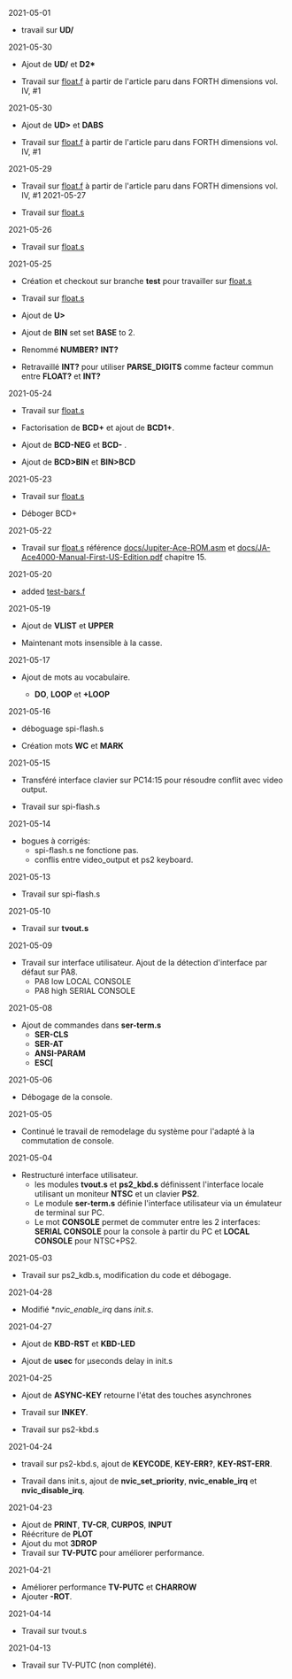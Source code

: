 2021-05-01 

* travail sur **UD/** 

2021-05-30

* Ajout de **UD/**  et __D2*__  

* Travail sur [float.f](float.f) à partir de l'article paru dans FORTH dimensions vol. IV, #1

2021-05-30

* Ajout de **UD>**  et **DABS**  

* Travail sur [float.f](float.f) à partir de l'article paru dans FORTH dimensions vol. IV, #1

2021-05-29

* Travail sur [float.f](float.f) à partir de l'article paru dans FORTH dimensions vol. IV, #1
2021-05-27

* Travail sur [float.s](float.s)

2021-05-26

* Travail sur [float.s](float.s)

2021-05-25

* Création et checkout sur branche **test** pour travailler sur [float.s](float.s)

* Travail sur [float.s](float.s)

* Ajout de **U>** 

* Ajout de **BIN** set set **BASE** to 2.

* Renommé  **NUMBER?** **INT?** 

* Retravaillé  **INT?**  pour utiliser **PARSE_DIGITS** comme facteur commun entre **FLOAT?** et **INT?** 

2021-05-24

* Travail sur [float.s](float.s)

* Factorisation de **BCD+** et ajout de **BCD1+**. 

* Ajout de **BCD-NEG** et **BCD-** .

* Ajout de **BCD>BIN** et **BIN>BCD** 

2021-05-23

* Travail sur [float.s](float.s)

* Déboger BCD+

2021-05-22

* Travail sur [float.s](float.s) référence [docs/Jupiter-Ace-ROM.asm](docs/Jupiter-Ace-ROM.asm) et 
[docs/JA-Ace4000-Manual-First-US-Edition.pdf](JA-Ace4000-Manual-First-US-Edition.pdf) chapitre 15.

2021-05-20

* added [test-bars.f](test-bars.f)

2021-05-19

* Ajout de **VLIST** et **UPPER** 

* Maintenant mots insensible à la casse. 

2021-05-17 

* Ajout de mots au vocabulaire.

    * **DO**, **LOOP** et **+LOOP** 
    
2021-05-16

* déboguage spi-flash.s

* Création mots **WC** et **MARK** 

2021-05-15

*  Transféré interface clavier sur PC14:15 pour résoudre conflit avec video output.

* Travail sur spi-flash.s

2021-05-14

* bogues à corrigés:
    * spi-flash.s ne fonctione pas. 
    * conflis entre video_output et ps2 keyboard.
    
2021-05-13 

* Travail sur spi-flash.s 

2021-05-10

* Travail sur **tvout.s** 

2021-05-09

* Travail sur interface utilisateur. Ajout de la détection d'interface par défaut sur PA8. 
    * PA8 low  LOCAL CONSOLE 
    * PA8 high SERIAL CONSOLE 

2021-05-08 

*  Ajout de commandes dans **ser-term.s**
    * **SER-CLS**
    * **SER-AT**
    * **ANSI-PARAM**
    * **ESC[**

2021-05-06

* Débogage de la console. 


2021-05-05

* Continué le travail de remodelage du système pour l'adapté à la commutation de console.

2021-05-04

* Restructuré interface utilisateur. 
    * les modules **tvout.s** et **ps2_kbd.s** définissent l'interface locale utilisant un moniteur **NTSC** et un clavier **PS2**.
    * Le module **ser-term.s** définie l'interface utilisateur via un émulateur de terminal sur PC.
    * Le mot **CONSOLE** permet de commuter entre les 2 interfaces: **SERIAL CONSOLE** pour la console à partir du PC  et **LOCAL CONSOLE** pour NTSC+PS2.

2021-05-03

* Travail sur ps2_kdb.s, modification du code et débogage.

2021-04-28

* Modifié **nvic_enable_irq* dans *init.s*.

2021-04-27

* Ajout de **KBD-RST** et **KBD-LED** 

* Ajout de **usec** for µseconds delay in init.s 

2021-04-25

* Ajout de **ASYNC-KEY** retourne l'état des touches asynchrones 

* Travail sur **INKEY**.

* Travail sur ps2-kbd.s 

2021-04-24

* travail sur ps2-kbd.s, ajout de **KEYCODE**, **KEY-ERR?**, **KEY-RST-ERR**.

* Travail dans init.s, ajout de **nvic_set_priority**, **nvic_enable_irq** et **nvic_disable_irq**. 

2021-04-23

* Ajout de **PRINT**, **TV-CR**, **CURPOS**, **INPUT**
* Réécriture de **PLOT** 
* Ajout du mot **3DROP** 
* Travail sur **TV-PUTC** pour améliorer performance. 

2021-04-21

* Améliorer performance **TV-PUTC** et **CHARROW** 
* Ajouter **-ROT**. 

2021-04-14

* Travail sur tvout.s

2021-04-13

* Travail sur TV-PUTC (non complété).